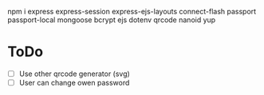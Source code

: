 npm i express express-session express-ejs-layouts connect-flash passport passport-local mongoose bcrypt ejs dotenv qrcode nanoid yup

# ToDo

- [ ] Use other qrcode generator (svg)
- [ ] User can change owen password